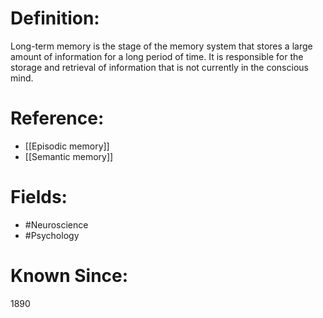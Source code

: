

# Definition:
Long-term memory is the stage of the memory system that stores a large amount of information for a long period of time. It is responsible for the storage and retrieval of information that is not currently in the conscious mind.

# Reference:
- [[Episodic memory]]
- [[Semantic memory]]

# Fields: 
- #Neuroscience
- #Psychology

# Known Since:
1890

